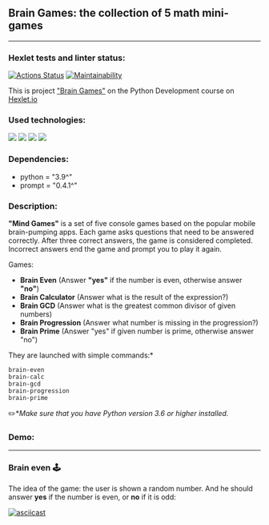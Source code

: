 ## Brain Games: the collection of 5 math mini-games
<hr>

### Hexlet tests and linter status:
[![Actions Status](https://github.com/MirDima/python-project-49/workflows/hexlet-check/badge.svg)](https://github.com/MirDima/python-project-49/actions)
[![Maintainability](https://api.codeclimate.com/v1/badges/bec2e7bde587b5f87eb8/maintainability)](https://codeclimate.com/github/MirDima/python-project-49/maintainability)

This is project ["Brain Games"](https://ru.hexlet.io/programs/python/projects/49) on the Python Development course on [Hexlet.io](https://ru.hexlet.io/programs/python)

### Used technologies:
![](https://img.shields.io/badge/language-python-blue)
![](https://img.shields.io/badge/lybrary-prompt-brightgreen)
![](https://img.shields.io/badge/lybrary-random-orange)
![](https://img.shields.io/badge/lybrary-math-ff67b4)

### Dependencies:

* python = "3.9^"
* prompt = "0.4.1^"

### Description:

**"Mind Games"** is a set of five console games based on the popular mobile brain-pumping apps. Each game asks questions that need to be answered correctly. After three correct answers, the game is considered completed. Incorrect answers end the game and prompt you to play it again. 

Games:


* __Brain Even__ (Answer __"yes"__ if the number is even, otherwise answer __"no"__)
* __<g>Brain Calculator__ (Answer what is the result of the expression?)
* __Brain GCD__ (Answer what is the greatest common divisor of given numbers)
* __Brain Progression__ (Answer what number is missing in the progression?)
* __Brain Prime__ (Answer "yes" if given number is prime, otherwise answer "no")

They are launched with simple commands:*
```commandline
brain-even
brain-calc
brain-gcd
brain-progression
brain-prime
```
:pencil2:*_Make sure that you have Python version 3.6 or higher installed._

### Demo:
<hr>

### Brain even 🕹
The idea of the game: the user is shown a random number. 
And he should answer **yes** if the number is even, or **no** if it is odd:

[![asciicast](https://asciinema.org/a/563273.svg)](https://asciinema.org/a/563273)


